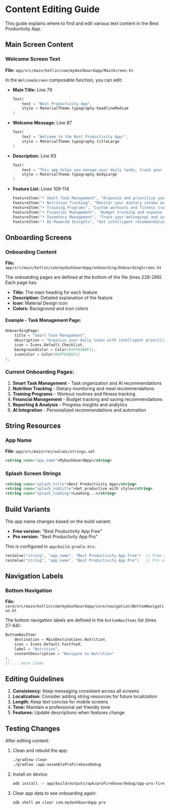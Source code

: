 # Content Editing Guide

This guide explains where to find and edit various text content in the Best Productivity App.

## Main Screen Content

### Welcome Screen Text
**File:** `app/src/main/kotlin/com/mydashboardapp/MainScreen.kt`

In the `WelcomeScreen` composable function, you can edit:

- **Main Title:** Line 79
  ```kotlin
  Text(
      text = "Best Productivity App",
      style = MaterialTheme.typography.headlineMedium
  )
  ```

- **Welcome Message:** Line 87
  ```kotlin
  Text(
      text = "Welcome to the Best Productivity App!",
      style = MaterialTheme.typography.titleLarge
  )
  ```

- **Description:** Line 93
  ```kotlin
  Text(
      text = "This app helps you manage your daily tasks, track your nutrition, monitor your finances, and improve your productivity with AI-powered insights.",
      style = MaterialTheme.typography.bodyLarge
  )
  ```

- **Feature List:** Lines 109-114
  ```kotlin
  FeatureItem("• Smart Task Management", "Organize and prioritize your daily tasks")
  FeatureItem("• Nutrition Tracking", "Monitor your dietary intake and health goals")
  FeatureItem("• Training Programs", "Custom workouts and fitness tracking")
  FeatureItem("• Financial Management", "Budget tracking and expense monitoring")
  FeatureItem("• Inventory Management", "Track your belongings and assets")
  FeatureItem("• AI-Powered Insights", "Get intelligent recommendations and analysis")
  ```

## Onboarding Screens

### Onboarding Content
**File:** `app/src/main/kotlin/com/mydashboardapp/onboarding/OnboardingScreen.kt`

The onboarding pages are defined at the bottom of the file (lines 228-286). Each page has:

- **Title:** The main heading for each feature
- **Description:** Detailed explanation of the feature
- **Icon:** Material Design icon
- **Colors:** Background and icon colors

#### Example - Task Management Page:
```kotlin
OnboardingPage(
    title = "Smart Task Management",
    description = "Organize your daily tasks with intelligent prioritization, deadlines, and progress tracking. Get things done efficiently with our AI-powered task recommendations.",
    icon = Icons.Default.Checklist,
    backgroundColor = Color(0xFF6366F1),
    iconColor = Color(0xFF6366F1)
),
```

### Current Onboarding Pages:
1. **Smart Task Management** - Task organization and AI recommendations
2. **Nutrition Tracking** - Dietary monitoring and meal recommendations
3. **Training Programs** - Workout routines and fitness tracking
4. **Financial Management** - Budget tracking and saving recommendations
5. **Reporting & Analysis** - Progress insights and analytics
6. **AI Integration** - Personalized recommendations and automation

## String Resources

### App Name
**File:** `app/src/main/res/values/strings.xml`

```xml
<string name="app_name">MyDashboardApp</string>
```

### Splash Screen Strings
```xml
<string name="splash_title">Best Productivity App</string>
<string name="splash_subtitle">Get productive with style</string>
<string name="splash_loading">Loading...</string>
```

## Build Variants

The app name changes based on the build variant:
- **Free version:** "Best Productivity App Free"
- **Pro version:** "Best Productivity App Pro"

This is configured in `app/build.gradle.kts`:
```kotlin
resValue("string", "app_name", "Best Productivity App Free")  // Free variant
resValue("string", "app_name", "Best Productivity App Pro")   // Pro variant
```

## Navigation Labels

### Bottom Navigation
**File:** `core/src/main/kotlin/com/mydashboardapp/core/navigation/BottomNavigation.kt`

The bottom navigation labels are defined in the `bottomNavItems` list (lines 27-64):

```kotlin
BottomNavItem(
    destination = MainDestinations.Nutrition,
    icon = Icons.Default.Fastfood,
    label = "Nutrition",
    contentDescription = "Navigate to Nutrition"
),
// ... more items
```

## Editing Guidelines

1. **Consistency:** Keep messaging consistent across all screens
2. **Localization:** Consider adding string resources for future localization
3. **Length:** Keep text concise for mobile screens
4. **Tone:** Maintain a professional yet friendly tone
5. **Features:** Update descriptions when features change

## Testing Changes

After editing content:

1. Clean and rebuild the app:
   ```bash
   ./gradlew clean
   ./gradlew :app:assembleProFirebaseDebug
   ```

2. Install on device:
   ```bash
   adb install -r app/build/outputs/apk/proFirebase/debug/app-pro-firebase-debug.apk
   ```

3. Clear app data to see onboarding again:
   ```bash
   adb shell pm clear com.mydashboardapp.pro
   ```
